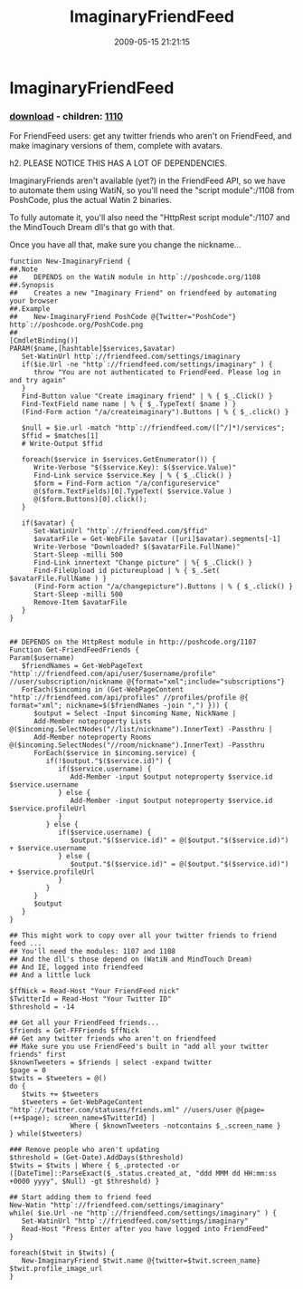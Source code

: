 ﻿---
pid:            1109
poster:         Joel Bennett
title:          ImaginaryFriendFeed
date:           2009-05-15 21:21:15
format:         posh
parent:         0
parent:         0
children:       1110
---

# ImaginaryFriendFeed

### [download](1109.ps1) - children: [1110](1110.md)

For FriendFeed users: get any twitter friends who aren't on FriendFeed, and make imaginary versions of them, complete with avatars. 

h2. PLEASE NOTICE THIS HAS A LOT OF DEPENDENCIES. 

ImaginaryFriends aren't available (yet?) in the FriendFeed API, so we have to automate them using WatiN, so you'll need the "script module":/1108 from PoshCode, plus the actual Watin 2 binaries.  

To fully automate it, you'll also need the "HttpRest script module":/1107 and the MindTouch Dream dll's that go with that.

Once you have all that, make sure you change the nickname...

```posh
function New-ImaginaryFriend {
##.Note
##    DEPENDS on the WatiN module in http`://poshcode.org/1108
##.Synopsis
##    Creates a new "Imaginary Friend" on friendfeed by automating your browser
##.Example
##    New-ImaginaryFriend PoshCode @{Twitter="PoshCode"} http`://poshcode.org/PoshCode.png
##
[CmdletBinding()]
PARAM($name,[hashtable]$services,$avatar)
   Set-WatinUrl http`://friendfeed.com/settings/imaginary
   if($ie.Url -ne "http`://friendfeed.com/settings/imaginary" ) {
      throw "You are not authenticated to FriendFeed. Please log in and try again"
   }
   Find-Button value "Create imaginary friend" | % { $_.Click() }
   Find-TextField name name | % { $_.TypeText( $name ) }
   (Find-Form action "/a/createimaginary").Buttons | % { $_.click() }
   
   $null = $ie.url -match "http`://friendfeed.com/([^/]*)/services";
   $ffid = $matches[1]
   # Write-Output $ffid
   
   foreach($service in $services.GetEnumerator()) {
      Write-Verbose "$($service.Key): $($service.Value)"
      Find-Link service $service.Key | % { $_.Click() }
      $form = Find-Form action "/a/configureservice"
      @($form.TextFields)[0].TypeText( $service.Value )
      @($form.Buttons)[0].click();
   }
   
   if($avatar) {
      Set-WatinUrl "http`://friendfeed.com/$ffid"
      $avatarFile = Get-WebFile $avatar ([uri]$avatar).segments[-1]
      Write-Verbose "Downloaded? $($avatarFile.FullName)"
      Start-Sleep -milli 500
      Find-Link innertext "Change picture" | %{ $_.Click() }
      Find-FileUpload id pictureupload | % { $_.Set( $avatarFile.FullName ) }
      (Find-Form action "/a/changepicture").Buttons | % { $_.click() }
      Start-Sleep -milli 500
      Remove-Item $avatarFile
   }
}


## DEPENDS on the HttpRest module in http://poshcode.org/1107
Function Get-FriendFeedFriends {
Param($username)
   $friendNames = Get-WebPageText "http`://friendfeed.com/api/user/$username/profile" //user/subscription/nickname @{format="xml";include="subscriptions"}
   ForEach($incoming in (Get-WebPageContent "http`://friendfeed.com/api/profiles" //profiles/profile @{ format="xml"; nickname=$($friendNames -join ",") })) {
      $output = Select -Input $incoming Name, NickName | 
      Add-Member noteproperty Lists @($incoming.SelectNodes("//list/nickname").InnerText) -Passthru |
      Add-Member noteproperty Rooms @($incoming.SelectNodes("//room/nickname").InnerText) -Passthru
      ForEach($service in $incoming.service) {
         if(!$output."$($service.id)") {
            if($service.username) {
               Add-Member -input $output noteproperty $service.id $service.username
            } else {
               Add-Member -input $output noteproperty $service.id $service.profileUrl
            }
         } else {
            if($service.username) {
               $output."$($service.id)" = @($output."$($service.id)") + $service.username
            } else {
               $output."$($service.id)" = @($output."$($service.id)") + $service.profileUrl
            }
         }
      }
      $output
   }
}

## This might work to copy over all your twitter friends to friend feed ...
## You'll need the modules: 1107 and 1108 
## And the dll's those depend on (WatiN and MindTouch Dream)
## And IE, logged into friendfeed
## And a little luck

$ffNick = Read-Host "Your FriendFeed nick"
$TwitterId = Read-Host "Your Twitter ID"
$threshold = -14

## Get all your FriendFeed friends...
$friends = Get-FFFriends $ffNick
## Get any twitter friends who aren't on friendfeed
## Make sure you use FriendFeed's built in "add all your twitter friends" first
$knownTweeters = $friends | select -expand twitter
$page = 0
$twits = $tweeters = @()
do { 
   $twits += $tweeters
   $tweeters = Get-WebPageContent "http`://twitter.com/statuses/friends.xml" //users/user @{page=(++$page); screen_name=$TwitterId} | 
               Where { $knownTweeters -notcontains $_.screen_name }
} while($tweeters)

### Remove people who aren't updating
$threshold = (Get-Date).AddDays($threshold)
$twits = $twits | Where { $_.protected -or ([DateTime]::ParseExact($_.status.created_at, "ddd MMM dd HH:mm:ss +0000 yyyy", $Null) -gt $threshold) }

## Start adding them to friend feed
New-Watin "http`://friendfeed.com/settings/imaginary"
while( $ie.Url -ne "http`://friendfeed.com/settings/imaginary" ) {
   Set-WatinUrl "http`://friendfeed.com/settings/imaginary"
   Read-Host "Press Enter after you have logged into FriendFeed"
}

foreach($twit in $twits) {
   New-ImaginaryFriend $twit.name @{twitter=$twit.screen_name} $twit.profile_image_url
}


```
